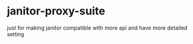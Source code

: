 # janitor-proxy-suite
just for making janitor compatible with more api and have more detailed setting